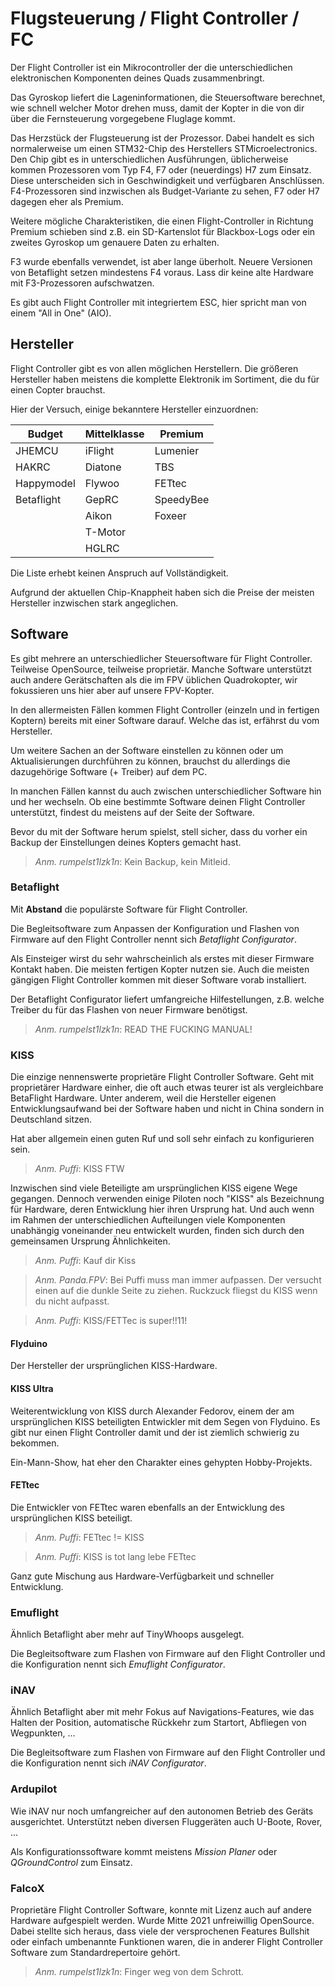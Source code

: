 # Flugsteuerung / Flight Controller / FC

Der Flight Controller ist ein Mikrocontroller der die unterschiedlichen elektronischen Komponenten deines Quads zusammenbringt.

Das Gyroskop liefert die Lageninformationen, die Steuersoftware berechnet, wie schnell welcher Motor drehen muss, damit der Kopter in die von dir über die Fernsteuerung vorgegebene Fluglage kommt.

Das Herzstück der Flugsteuerung ist der Prozessor. Dabei handelt es sich normalerweise um einen STM32-Chip des Herstellers STMicroelectronics. Den Chip gibt es in unterschiedlichen Ausführungen, üblicherweise kommen Prozessoren vom Typ F4, F7 oder (neuerdings) H7 zum Einsatz. Diese unterscheiden sich in Geschwindigkeit und verfügbaren Anschlüssen. F4-Prozessoren sind inzwischen als Budget-Variante zu sehen, F7 oder H7 dagegen eher als Premium.

Weitere mögliche Charakteristiken, die einen Flight-Controller in Richtung Premium schieben sind z.B. ein SD-Kartenslot für Blackbox-Logs oder ein zweites Gyroskop um genauere Daten zu erhalten.

F3 wurde ebenfalls verwendet, ist aber lange überholt. Neuere Versionen von Betaflight setzen mindestens F4 voraus. Lass dir keine alte Hardware mit F3-Prozessoren aufschwatzen.

Es gibt auch Flight Controller mit integriertem ESC, hier spricht man von einem "All in One" (AIO).

## Hersteller

Flight Controller gibt es von allen möglichen Herstellern. Die größeren Hersteller haben meistens die komplette Elektronik im Sortiment, die du für einen Copter brauchst.

Hier der Versuch, einige bekanntere Hersteller einzuordnen:

| Budget     | Mittelklasse | Premium   |
| ---------- | ------------ | --------- |
| JHEMCU     | iFlight      | Lumenier  |
| HAKRC      | Diatone      | TBS       |
| Happymodel | Flywoo       | FETtec    |
| Betaflight | GepRC        | SpeedyBee |
|            | Aikon        | Foxeer    |
|            | T-Motor      |           |
|            | HGLRC        |           |

Die Liste erhebt keinen Anspruch auf Vollständigkeit.

Aufgrund der aktuellen Chip-Knappheit haben sich die Preise der meisten Hersteller inzwischen stark angeglichen.

## Software

Es gibt mehrere an unterschiedlicher Steuersoftware für Flight Controller. Teilweise OpenSource, teilweise proprietär. Manche Software unterstützt auch andere Gerätschaften als die im FPV üblichen Quadrokopter, wir fokussieren uns hier aber auf unsere FPV-Kopter.

In den allermeisten Fällen kommen Flight Controller (einzeln und in fertigen Koptern) bereits mit einer Software darauf. Welche das ist, erfährst du vom Hersteller.

Um weitere Sachen an der Software einstellen zu können oder um Aktualisierungen durchführen zu können, brauchst du allerdings die dazugehörige Software (+ Treiber) auf dem PC.

In manchen Fällen kannst du auch zwischen unterschiedlicher Software hin und her wechseln. Ob eine bestimmte Software deinen Flight Controller unterstützt, findest du meistens auf der Seite der Software.

Bevor du mit der Software herum spielst, stell sicher, dass du vorher ein Backup der Einstellungen deines Kopters gemacht hast.

> *Anm. rumpelst1lzk1n*: Kein Backup, kein Mitleid.

### Betaflight

Mit **Abstand** die populärste Software für Flight Controller.

Die Begleitsoftware zum Anpassen der Konfiguration und Flashen von Firmware auf den Flight Controller nennt sich *Betaflight Configurator*.

Als Einsteiger wirst du sehr wahrscheinlich als erstes mit dieser Firmware Kontakt haben. Die meisten fertigen Kopter nutzen sie. Auch die meisten gängigen Flight Controller kommen mit dieser Software vorab installiert.

Der Betaflight Configurator liefert umfangreiche Hilfestellungen, z.B. welche Treiber du für das Flashen von neuer Firmware benötigst.

> *Anm. rumpelst1lzk1n*: READ THE FUCKING MANUAL!

### KISS

Die einzige nennenswerte proprietäre Flight Controller Software. Geht mit proprietärer Hardware einher, die oft auch etwas teurer ist als vergleichbare BetaFlight Hardware. Unter anderem, weil die Hersteller eigenen Entwicklungsaufwand bei der Software haben und nicht in China sondern in Deutschland sitzen.

Hat aber allgemein einen guten Ruf und soll sehr einfach zu konfigurieren sein.

> *Anm. Puffi*: KISS FTW

Inzwischen sind viele Beteiligte am ursprünglichen KISS eigene Wege gegangen. Dennoch verwenden einige Piloten noch "KISS" als Bezeichnung für Hardware, deren Entwicklung hier ihren Ursprung hat. Und auch wenn im Rahmen der unterschiedlichen Aufteilungen viele Komponenten unabhängig voneinander neu entwickelt wurden, finden sich durch den gemeinsamen Ursprung Ähnlichkeiten.

> *Anm. Puffi*: Kauf dir Kiss

> *Anm. Panda.FPV*: Bei Puffi muss man immer aufpassen. Der versucht einen auf die dunkle Seite zu ziehen. Ruckzuck fliegst du KISS wenn du nicht aufpasst.

> *Anm. Puffi*: KISS/FETTec is super!!11!

#### Flyduino

Der Hersteller der ursprünglichen KISS-Hardware.

#### KISS Ultra

Weiterentwicklung von KISS durch Alexander Fedorov, einem der am ursprünglichen KISS beteiligten Entwickler mit dem Segen von Flyduino. Es gibt nur einen Flight Controller damit und der ist ziemlich schwierig zu bekommen.

Ein-Mann-Show, hat eher den Charakter eines gehypten Hobby-Projekts.

#### FETtec

Die Entwickler von FETtec waren ebenfalls an der Entwicklung des ursprünglichen KISS beteiligt.

> *Anm. Puffi*: FETtec != KISS

> *Anm. Puffi*: KISS is tot lang lebe FETtec

Ganz gute Mischung aus Hardware-Verfügbarkeit und schneller Entwicklung.

### Emuflight

Ähnlich Betaflight aber mehr auf TinyWhoops ausgelegt.

Die Begleitsoftware zum Flashen von Firmware auf den Flight Controller und die Konfiguration nennt sich *Emuflight Configurator*.

### iNAV

Ähnlich Betaflight aber mit mehr Fokus auf Navigations-Features, wie das Halten der Position, automatische Rückkehr zum Startort, Abfliegen von Wegpunkten, ...

Die Begleitsoftware zum Flashen von Firmware auf den Flight Controller und die Konfiguration nennt sich *iNAV Configurator*.

### Ardupilot

Wie iNAV nur noch umfangreicher auf den autonomen Betrieb des Geräts ausgerichtet. Unterstützt neben diversen Fluggeräten auch U-Boote, Rover, ...

Als Konfigurationssoftware kommt meistens *Mission Planer* oder *QGroundControl* zum Einsatz.

### FalcoX

Proprietäre Flight Controller Software, konnte mit Lizenz auch auf andere Hardware aufgespielt werden. Wurde Mitte 2021 unfreiwillig OpenSource. Dabei stellte sich heraus, dass viele der versprochenen Features Bullshit oder einfach umbenannte Funktionen waren, die in anderer Flight Controller Software zum Standardrepertoire gehört.

> *Anm. rumpelst1lzk1n*: Finger weg von dem Schrott.
